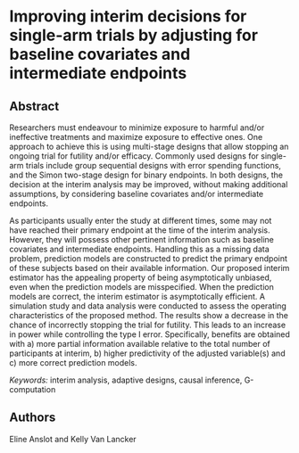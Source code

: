 # Improving interim decisions for single-arm trials by adjusting for baseline covariates and intermediate endpoints

## Abstract 
Researchers must endeavour to minimize exposure to harmful and/or ineffective treatments and maximize exposure to effective ones. One approach to achieve this is using multi-stage designs that allow stopping an ongoing trial for futility and/or efficacy. Commonly used designs for single-arm trials include group sequential designs with error spending functions, and the Simon two-stage design for binary endpoints. In both designs, the decision at the interim analysis may be improved, without making additional assumptions, by considering baseline covariates and/or intermediate endpoints.

As participants usually enter the study at different times, some may not have reached their primary endpoint at the time of the interim analysis. However, they will possess other pertinent information such as baseline covariates and intermediate endpoints. Handling this as a missing data problem, prediction models are constructed to predict the primary endpoint of these subjects based on their available information. Our proposed interim estimator has the appealing property of being asymptotically unbiased, even when the prediction models are misspecified. When the prediction models are correct, the interim estimator is asymptotically efficient. A simulation study and data analysis were conducted to assess the operating characteristics of the proposed method. The results show a decrease in the chance of incorrectly stopping the trial for futility. This leads to an increase in power while controlling the type I error. Specifically, benefits are obtained with a) more partial information available relative to the total number of participants at interim, b) higher predictivity of the adjusted variable(s) and c) more correct prediction models. 

*Keywords:* interim analysis, adaptive designs, causal inference, G-computation

## Authors
Eline Anslot and Kelly Van Lancker


